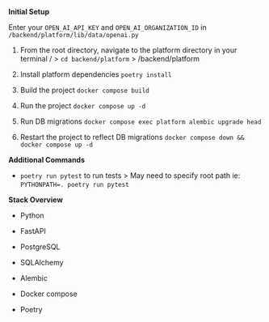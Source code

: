 **Initial Setup**

Enter your `OPEN_AI_API_KEY` and `OPEN_AI_ORGANIZATION_ID` in `/backend/platform/lib/data/openai.py`

1. From the root directory, navigate to the platform directory in your terminal
   / > `cd backend/platform` > /backend/platform

2. Install platform dependencies
   `poetry install`

3. Build the project
   `docker compose build`

4. Run the project
   `docker compose up -d`

5. Run DB migrations
   `docker compose exec platform alembic upgrade head`

6. Restart the project to reflect DB migrations
   `docker compose down && docker compose up -d`

**Additional Commands**

- `poetry run pytest` to run tests > May need to specify root path ie: `PYTHONPATH=. poetry run pytest`

**Stack Overview**

- Python
- FastAPI

- PostgreSQL
- SQLAlchemy
- Alembic

- Docker compose
- Poetry

